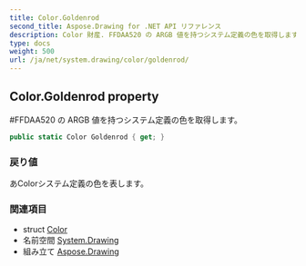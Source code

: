 ```yaml
---
title: Color.Goldenrod
second_title: Aspose.Drawing for .NET API リファレンス
description: Color 財産. FFDAA520 の ARGB 値を持つシステム定義の色を取得します
type: docs
weight: 500
url: /ja/net/system.drawing/color/goldenrod/
---
```

## Color.Goldenrod property

#FFDAA520 の ARGB 値を持つシステム定義の色を取得します。

```csharp
public static Color Goldenrod { get; }
```

### 戻り値

あColorシステム定義の色を表します。

### 関連項目

* struct [Color](../)
* 名前空間 [System.Drawing](../../color/)
* 組み立て [Aspose.Drawing](../../../)


